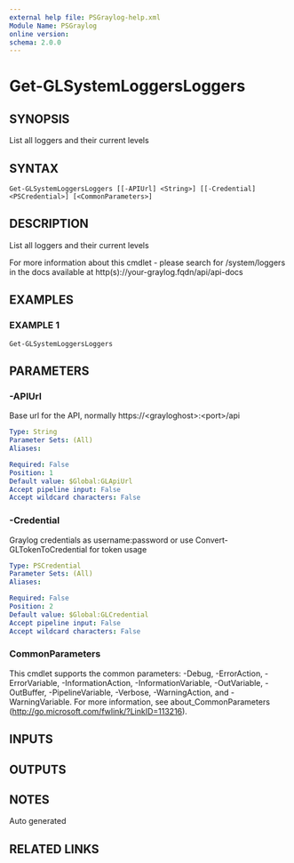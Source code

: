 ```yaml
---
external help file: PSGraylog-help.xml
Module Name: PSGraylog
online version:
schema: 2.0.0
---
```


# Get-GLSystemLoggersLoggers

## SYNOPSIS
List all loggers and their current levels

## SYNTAX

```
Get-GLSystemLoggersLoggers [[-APIUrl] <String>] [[-Credential] <PSCredential>] [<CommonParameters>]
```

## DESCRIPTION
List all loggers and their current levels


For more information about this cmdlet - please search for /system/loggers in the docs available at http(s)://your-graylog.fqdn/api/api-docs

## EXAMPLES

### EXAMPLE 1
```
Get-GLSystemLoggersLoggers
```

## PARAMETERS

### -APIUrl
Base url for the API, normally https://\<grayloghost\>:\<port\>/api

```yaml
Type: String
Parameter Sets: (All)
Aliases:

Required: False
Position: 1
Default value: $Global:GLApiUrl
Accept pipeline input: False
Accept wildcard characters: False
```

### -Credential
Graylog credentials as username:password or use Convert-GLTokenToCredential for token usage

```yaml
Type: PSCredential
Parameter Sets: (All)
Aliases:

Required: False
Position: 2
Default value: $Global:GLCredential
Accept pipeline input: False
Accept wildcard characters: False
```

### CommonParameters
This cmdlet supports the common parameters: -Debug, -ErrorAction, -ErrorVariable, -InformationAction, -InformationVariable, -OutVariable, -OutBuffer, -PipelineVariable, -Verbose, -WarningAction, and -WarningVariable.
For more information, see about_CommonParameters (http://go.microsoft.com/fwlink/?LinkID=113216).

## INPUTS

## OUTPUTS

## NOTES
Auto generated

## RELATED LINKS
